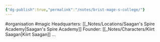 ```yaml
---
{"dg-publish":true,"permalink":"/notes/brist-mage-s-college/"}
---
```


#organisation #magic 
Headquarters: [[_Notes/Locations/Saagan's Spire Academy\|Saagan's Spire Academy]]
Founder: [[_Notes/Characters/Kiirt Saagan\|Kiirt Saagan]] ... 
